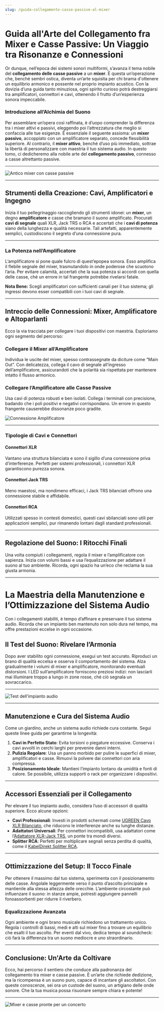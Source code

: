 ```yaml
---
slug: /guida-collegamento-casse-passive-al-mixer
---
```


# Guida all'Arte del Collegamento fra Mixer e Casse Passive: Un Viaggio tra Risonanze e Connessioni

Or dunque, nell’epoca dei sistemi sonori multiformi, s’avanza il tema nobile del **collegamento delle casse passive** a un **mixer**. È questa un’operazione che, benché sembri ostica, diventa un’arte squisita per chi brama d'ottenere un equilibrio armonico e possente nel proprio impianto acustico. Con la dovizia d’una guida tanto minuziosa, ogni spirito curioso potrà destreggiarsi tra amplificatori, connettori e cavi, ottenendo il frutto d’un’esperienza sonora impeccabile.

### Introduzione all’Alchimia del Suono

Per assemblare un’opera così raffinata, è d’uopo comprender la differenza tra i mixer attivi e passivi, eleggendo poi l’attrezzatura che meglio si confaccia alle tue esigenze. È essenziale il seguente assioma: un **mixer passivo**, accoppiato con un amplificatore separato, concede flessibilità superiore. Al contrario, il **mixer attivo**, benché d’uso più immediato, sottrae la libertà di personalizzare con maestria il tuo sistema audio. In questo tomo, ci dedicheremo alla nobile arte del **collegamento passivo**, connesso a casse altrettanto passive.

---

![Antico mixer con casse passive](/guide-img/output/384fa1da.jpg)

---

## Strumenti della Creazione: Cavi, Amplificatori e Ingegno

Inizia il tuo pellegrinaggio raccogliendo gli strumenti idonei: un **mixer**, un degno **amplificatore** e casse che bramano il suono amplificato. Procurati **cavi di segnale** quali XLR, Jack TRS o RCA e accertati che i **cavi di potenza** siano della lunghezza e qualità necessarie. Tali artefatti, apparentemente semplici, custodiscono il segreto d’una connessione pura.

---

### La Potenza nell’Amplificatore

L’amplificatore si pone quale fulcro di quest’epopea sonora. Esso amplifica il flebile segnale del mixer, trasmutandolo in onde poderose che scuotono l’aria. Per evitare calamità, accertati che la sua potenza si accordi con quella delle casse, ché un errore in tal frangente potrebbe rivelarsi fatale.

**Nota Bene:** Scegli amplificatori con sufficienti canali per il tuo sistema; gli ingressi devono esser compatibili con i tuoi cavi di segnale.

---

## Intreccio delle Connessioni: Mixer, Amplificatore e Altoparlanti

Ecco la via tracciata per collegare i tuoi dispositivi con maestria. Esploriamo ogni segmento del percorso:

### **Collegare il Mixer all’Amplificatore**

Individua le uscite del mixer, spesso contrassegnate da diciture come “Main Out”. Con delicatezza, collega il cavo di segnale all’ingresso dell’amplificatore, assicurandoti che la polarità sia rispettata per mantenere intatto il flusso armonico.

### **Collegare l’Amplificatore alle Casse Passive**

Usa cavi di potenza robusti e ben isolati. Collega i terminali con precisione, badando che i poli positivi e negativi corrispondano. Un errore in questo frangente causerebbe dissonanze poco gradite.

![Connessione Amplificatore](/guide-img/output/ae25633d.jpg)

---

### **Tipologie di Cavi e Connettori**

#### **Connettori XLR**

Vantano una struttura bilanciata e sono il sigillo d’una connessione priva d’interferenze. Perfetti per sistemi professionali, i connettori XLR garantiscono purezza sonora.

#### **Connettori Jack TRS**

Meno maestosi, ma nondimeno efficaci, i Jack TRS bilanciati offrono una connessione stabile e affidabile.

#### **Connettori RCA**

Utilizzati spesso in contesti domestici, questi cavi sbilanciati sono utili per applicazioni semplici, pur rimanendo lontani dagli standard professionali.

---

## Regolazione del Suono: I Ritocchi Finali

Una volta compiuti i collegamenti, regola il mixer e l’amplificatore con sapienza. Inizia con volumi bassi e usa l’equalizzazione per adattare il suono al tuo ambiente. Ricorda, ogni spazio ha un’eco che reclama la sua giusta armonia.

---

# La Maestria della Manutenzione e l’Ottimizzazione del Sistema Audio

Con i collegamenti stabiliti, è tempo d’affinare e preservare il tuo sistema audio. Ricorda che un impianto ben mantenuto non solo dura nel tempo, ma offre prestazioni eccelse in ogni occasione.

## **Il Test del Suono: Rivelare l’Armonia**

Dopo aver stabilito ogni connessione, esegui un test accurato. Riproduci un brano di qualità eccelsa e osserva il comportamento del sistema. Alza gradualmente i volumi di mixer e amplificatore, monitorando eventuali distorsioni. I LED sull’amplificatore forniscono preziosi indizi: non lasciarli mai illuminare troppo a lungo in zone rosse, ché ciò segnala un sovraccarico.

---

![Test dell’impianto audio](/guide-img/output/ae25633d.jpg)

---

## **Manutenzione e Cura del Sistema Audio**

Come un giardino, anche un sistema audio richiede cura costante. Segui queste linee guida per garantirne la longevità:

1. **Cavi in Perfetto Stato**: Evita torsioni o piegature eccessive. Conserva i cavi avvolti in cerchi larghi per prevenire danni interni.
2. **Pulizia Regolare**: Usa un panno morbido per pulire le superfici di mixer, amplificatori e casse. Rimuovi la polvere dai connettori con aria compressa.
3. **Posizionamento Ideale**: Mantieni l’impianto lontano da umidità e fonti di calore. Se possibile, utilizza supporti o rack per organizzare i dispositivi.

---

## **Accessori Essenziali per il Collegamento**

Per elevare il tuo impianto audio, considera l’uso di accessori di qualità superiore. Ecco alcune opzioni:

- **Cavi Professionali**: Investi in prodotti schermati come [UGREEN Cavo XLR Bilanciato](/guide-img/output/31y1pMniHhL.jpg), che riducono le interferenze anche su lunghe distanze.
- **Adattatori Universali**: Per connettori incompatibili, usa adattatori come l’[Adattatore XLR-Jack TRS](/guide-img/output/41SUKsKuoJL.jpg), un ponte tra mondi diversi.
- **Splitter RCA**: Perfetti per moltiplicare segnali senza perdita di qualità, come il [KabelDirekt Splitter RCA](/guide-img/output/41n6AJdwzdL.jpg).

---

## **Ottimizzazione del Setup: Il Tocco Finale**

Per ottenere il massimo dal tuo sistema, sperimenta con il posizionamento delle casse. Angolale leggermente verso il punto d’ascolto principale e mantienile alla stessa altezza delle orecchie. L’ambiente circostante può influenzare il suono: in stanze ampie, potresti aggiungere pannelli fonoassorbenti per ridurre il riverbero.

### **Equalizzazione Avanzata**

Ogni ambiente e ogni brano musicale richiedono un trattamento unico. Regola i controlli di bassi, medi e alti sul mixer fino a trovare un equilibrio che esalti il tuo ascolto. Per eventi dal vivo, dedica tempo al soundcheck: ciò farà la differenza tra un suono mediocre e uno straordinario.

---

## **Conclusione: Un'Arte da Coltivare**

Ecco, hai percorso il sentiero che conduce alla padronanza del collegamento tra mixer e casse passive. È un’arte che richiede dedizione, ma la ricompensa è un suono puro, capace di incantare gli ascoltatori. Con queste conoscenze, sei ora un custode del suono, un artigiano delle onde sonore. Che la tua musica possa risuonare sempre chiara e potente!

---

![Mixer e casse pronte per un concerto](/guide-img/output/ae25633d.jpg)

